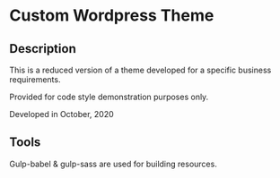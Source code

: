 # Custom Wordpress Theme

## Description

This is a reduced version of a theme developed for a specific business requirements. 

Provided for code style demonstration purposes only.

Developed in October, 2020

## Tools

Gulp-babel & gulp-sass are used for building resources.